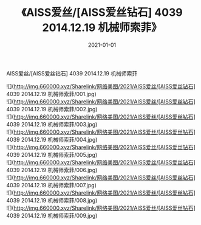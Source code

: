 ﻿---
layout: post
title:  《AISS爱丝/[AISS爱丝钻石] 4039 2014.12.19 机械师索菲》
date:   2021-01-01
img: http://img.660000.xyz/Sharelink/网络美图/2021/AISS爱丝/[AISS爱丝钻石] 4039 2014.12.19 机械师索菲/000.jpg
categories: [美女, 清纯, 唯美]
---

AISS爱丝/[AISS爱丝钻石] 4039 2014.12.19 机械师索菲

 ![](http://img.660000.xyz/Sharelink/网络美图/2021/AISS爱丝/[AISS爱丝钻石] 4039 2014.12.19 机械师索菲/001.jpg) <br>![](http://img.660000.xyz/Sharelink/网络美图/2021/AISS爱丝/[AISS爱丝钻石] 4039 2014.12.19 机械师索菲/002.jpg) <br>![](http://img.660000.xyz/Sharelink/网络美图/2021/AISS爱丝/[AISS爱丝钻石] 4039 2014.12.19 机械师索菲/003.jpg) <br>![](http://img.660000.xyz/Sharelink/网络美图/2021/AISS爱丝/[AISS爱丝钻石] 4039 2014.12.19 机械师索菲/004.jpg) <br>![](http://img.660000.xyz/Sharelink/网络美图/2021/AISS爱丝/[AISS爱丝钻石] 4039 2014.12.19 机械师索菲/005.jpg) <br>![](http://img.660000.xyz/Sharelink/网络美图/2021/AISS爱丝/[AISS爱丝钻石] 4039 2014.12.19 机械师索菲/006.jpg) <br>![](http://img.660000.xyz/Sharelink/网络美图/2021/AISS爱丝/[AISS爱丝钻石] 4039 2014.12.19 机械师索菲/007.jpg) <br>![](http://img.660000.xyz/Sharelink/网络美图/2021/AISS爱丝/[AISS爱丝钻石] 4039 2014.12.19 机械师索菲/008.jpg) <br>![](http://img.660000.xyz/Sharelink/网络美图/2021/AISS爱丝/[AISS爱丝钻石] 4039 2014.12.19 机械师索菲/009.jpg) <br>